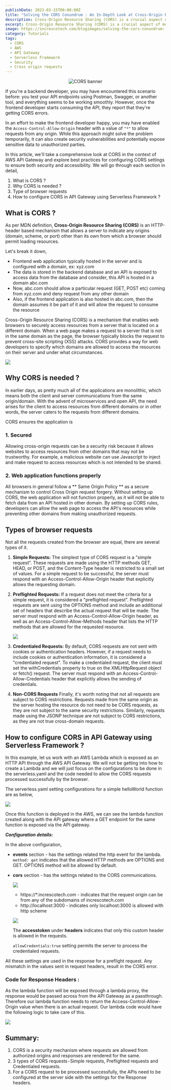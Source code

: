 ```yaml
---
publishDate: 2023-03-15T00:00:00Z
title: "Solving the CORS Conundrum : An In-Depth Look at Cross-Origin Resource Sharing"
description: Cross-Origin Resource Sharing (CORS) is a crucial aspect of modern web development, but it can also be a source of frustration for developers. This comprehensive guide will provide you with a deep understanding of CORS, including its security implications, its necessity, and how to configure it in API Gateway using the Serverless Framework. By understanding the nuances of CORS, developers can enable secure, efficient cross-domain requests and ensure a seamless user experience.
excerpt: Cross-Origin Resource Sharing (CORS) is a crucial aspect of modern web development, but it can also be a source of frustration for developers. This article offers a comprehensive overview of CORS, including its various types, its security implications, and practical instructions for configuring it in API Gateway using the Serverless Framework.
image: https://increscotech.com/blogimages/solving-the-cors-conundrum:-an-in-depth-look-at-cross-origin-resource-sharing-1.png
category: Tutorials
tags:
  - CORS
  - AWS
  - API Gateway
  - Serverless Framework
  - Security
  - Cross origin requests
---
```


<p align="center">
  <img src="https://increscotech.com/blogimages/solving-the-cors-conundrum:-an-in-depth-look-at-cross-origin-resource-sharing-1.png" alt="CORS banner"/>
</p>

If you're a backend developer, you may have encountered this scenario before: you test your API endpoints using Postman, Swagger, or another tool, and everything seems to be working smoothly. However, once the frontend developer starts consuming the API, they report that they're getting CORS errors.

In an effort to make the frontend developer happy, you may have enabled the `Access-Control-Allow-Origin` header with a value of `"*"` to allow requests from any origin. While this approach might solve the problem temporarily, it can also create security vulnerabilities and potentially expose sensitive data to unauthorized parties.

In this article, we'll take a comprehensive look at CORS in the context of AWS API Gateway and explore best practices for configuring CORS settings to ensure both security and accessibility. We will go through each section in detail,

1.  What is CORS ?
2.  Why CORS is needed ?
3.  Type of browser requests
4.  How to configure CORS in API Gateway using Serverless Framework ?

## What is CORS ?

As per MDN definition,
**Cross-Origin Resource Sharing (CORS)** is an HTTP-header based mechanism that allows a server to indicate any origins (domain, scheme, or port) other than its own from which a browser should permit loading resources.

Let's break it down,

- Frontend web application typically hosted in the server and is configured with a domain, ex: xyz.com
- The data is stored in the backend database and an API is exposed to access data from the database and consider, this API is hosted in a domain abc.com
- Now, abc.com should allow a particular request (GET, POST etc) coming from xyz.com and deny request from any other domain
- Also, if the frontend application is also hosted in abc.com, then the domain assumes it be part of it and will allow the request to consume the resource

Cross-Origin Resource Sharing (CORS) is a mechanism that enables web browsers to securely access resources from a server that is located on a different domain. When a web page makes a request to a server that is not in the same domain as the page, the browser typically blocks the request to prevent cross-site scripting (XSS) attacks. CORS provides a way for web developers to specify which domains are allowed to access the resources on their server and under what circumstances.

![](https://increscotech.com/blogimages/solving-the-cors-conundrum:-an-in-depth-look-at-cross-origin-resource-sharing-2.png)

## Why CORS is needed ?

In earlier days, as pretty much all of the applications are monolithic, which means both the client and server communications from the same origin/domain. With the advent of microservices and open API, the need arises for the client to access resources from different domains or in other words, the server caters to the requests from different domains.

CORS ensures the application is

### 1. Secured

Allowing cross-origin requests can be a security risk because it allows websites to access resources from other domains that may not be trustworthy. For example, a malicious website can use Javascript to inject and make request to access resources which is not intended to be shared.

### 2. Web application functions properly

All browsers in general follow a ** Same Origin Policy ** as a secure mechanism to control Cross Origin request forgery. Without setting up CORS, the web application will not function properly, as it will not be able to fetch data from an API hosted in other domain. By setting up CORS rules, developers can allow the web page to access the API's resources while preventing other domains from making unauthorized requests.

## Types of browser requests

Not all the requests created from the browser are equal, there are several types of it.

1. **Simple Requests:**
   The simplest type of CORS request is a "simple request". These requests are made using the HTTP methods GET, HEAD, or POST, and the Content-Type header is restricted to a small set of values. For a simple request to be successful, the server must respond with an Access-Control-Allow-Origin header that explicitly allows the requesting domain.
2. **Preflighted Requests:**
   If a request does not meet the criteria for a simple request, it is considered a "preflighted request". Preflighted requests are sent using the OPTIONS method and include an additional set of headers that describe the actual request that will be made. The server must respond with an Access-Control-Allow-Origin header, as well as an Access-Control-Allow-Methods header that lists the HTTP methods that are allowed for the requested resource.

   ![](https://increscotech.com/blogimages/solving-the-cors-conundrum:-an-in-depth-look-at-cross-origin-resource-sharing-3.png)

3. **Credentialed Requests:**
   By default, CORS requests are not sent with cookies or authentication headers. However, if a request needs to include cookies or authentication information, it is considered a "credentialed request". To make a credentialed request, the client must set the withCredentials property to true on the XMLHttpRequest object or fetch() request. The server must respond with an Access-Control-Allow-Credentials header that explicitly allows the sending of credentials.
4. **Non-CORS Requests**
   Finally, it's worth noting that not all requests are subject to CORS restrictions. Requests made from the same origin as the server hosting the resource do not need to be CORS requests, as they are not subject to the same security restrictions. Similarly, requests made using the JSONP technique are not subject to CORS restrictions, as they are not true cross-domain requests.

## How to configure CORS in API Gateway using Serverless Framework ?

In this example, let us work with an AWS Lambda which is exposed as an HTTP API through the AWS API Gateway. We will not be getting into how to create a Lambda and we will just focus on the configurations to be done in the serverless.yaml and the code needed to allow the CORS requests processed successfully by the browser.

The serverless.yaml setting configurations for a simple helloWorld function are as below,

![](https://increscotech.com/blogimages/solving-the-cors-conundrum:-an-in-depth-look-at-cross-origin-resource-sharing-4.png)

Once this function is deployed in the AWS, we can see the lambda function created along with the API gateway where a GET endpoint for the same function is exposed via the API gateway.

**_Configuration details:_**

In the above configuration,

- **events** section - has the settings related the http event for the lambda.
  `method: get` indicates that the allowed HTTP methods are OPTIONS and GET. OPTIONS method will be allowed by default.
- **cors** section - has the settings related to the CORS communications.

  ![](https://increscotech.com/blogimages/solving-the-cors-conundrum:-an-in-depth-look-at-cross-origin-resource-sharing-5.png)

  - https://\*.increscotech.com - indicates that the request origin can be from any of the subdomains of increscotech.com
  - http://localhost:3000 - indicates only localhost:3000 is allowed with http scheme

  ![](https://increscotech.com/blogimages/solving-the-cors-conundrum:-an-in-depth-look-at-cross-origin-resource-sharing-6.png)

  The **accesstoken** under **headers** indicates that only this custom header is allowed in the requests.

  `allowCredentials:true` setting permits the server to process the credentialed requests.

All these settings are used in the response for a preflight request. Any mismatch in the values sent in request headers, result in the CORS error.

### Code for Response Headers :

As the lambda function will be exposed through a lambda proxy, the response would be passed across from the API Gateway as a passthrough. Therefore our lambda function needs to return the Access-Control-Allow-Origin value when there is an actual request. Our lambda code would have the following logic to take care of this.

![](https://increscotech.com/blogimages/solving-the-cors-conundrum:-an-in-depth-look-at-cross-origin-resource-sharing-7.png)

## Summary:

1. CORS is a security mechanism where requests are allowed from authorized origins and responses are rendered for the same.
2. 3 types of CORS requests - Simple requests, Preflighted requests and Credentialed requests.
3. For a CORS request to be processed successfully, the APIs need to be configured at the server side with the settings for the Response headers.

